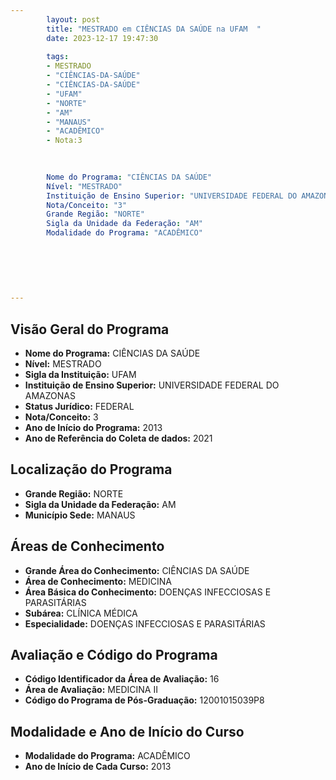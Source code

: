 ```yaml
---
        layout: post
        title: "MESTRADO em CIÊNCIAS DA SAÚDE na UFAM  "
        date: 2023-12-17 19:47:30
     
        tags:
        - MESTRADO
        - "CIÊNCIAS-DA-SAÚDE"
        - "CIÊNCIAS-DA-SAÚDE"
        - "UFAM"
        - "NORTE"
        - "AM"
        - "MANAUS"
        - "ACADÊMICO"
        - Nota:3
        
        

        Nome do Programa: "CIÊNCIAS DA SAÚDE"
        Nível: "MESTRADO"
        Instituição de Ensino Superior: "UNIVERSIDADE FEDERAL DO AMAZONAS"
        Nota/Conceito: "3"
        Grande Região: "NORTE"
        Sigla da Unidade da Federação: "AM"
        Modalidade do Programa: "ACADÊMICO"
        
        
        
        
        
        
---
```

## Visão Geral do Programa
- **Nome do Programa:** CIÊNCIAS DA SAÚDE
- **Nível:** MESTRADO
- **Sigla da Instituição:** UFAM
- **Instituição de Ensino Superior:** UNIVERSIDADE FEDERAL DO AMAZONAS
- **Status Jurídico:** FEDERAL
- **Nota/Conceito:** 3
- **Ano de Início do Programa:** 2013
- **Ano de Referência do Coleta de dados:** 2021

## Localização do Programa
- **Grande Região:** NORTE
- **Sigla da Unidade da Federação:** AM
- **Município Sede:** MANAUS

## Áreas de Conhecimento
- **Grande Área do Conhecimento:** CIÊNCIAS DA SAÚDE
- **Área de Conhecimento:** MEDICINA
- **Área Básica do Conhecimento:** DOENÇAS INFECCIOSAS E PARASITÁRIAS
- **Subárea:** CLÍNICA MÉDICA
- **Especialidade:** DOENÇAS INFECCIOSAS E PARASITÁRIAS

## Avaliação e Código do Programa
- **Código Identificador da Área de Avaliação:** 16
- **Área de Avaliação:** MEDICINA II
- **Código do Programa de Pós-Graduação:** 12001015039P8


## Modalidade e Ano de Início do Curso
- **Modalidade do Programa:** ACADÊMICO
- **Ano de Início de Cada Curso:** 2013
